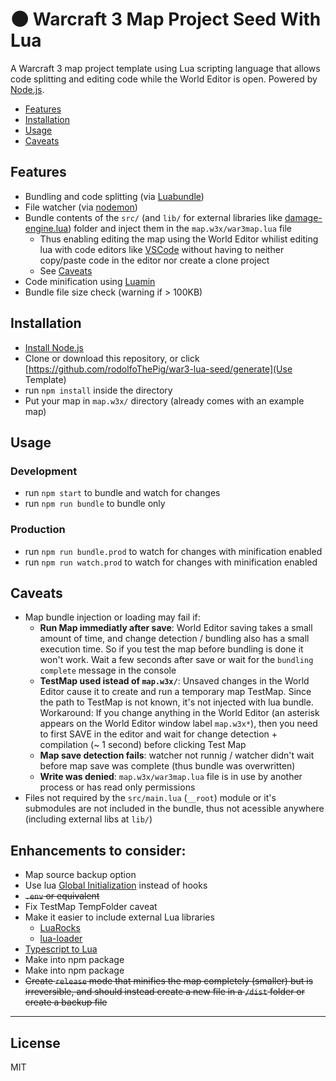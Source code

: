 # 🌑 Warcraft 3 Map Project Seed With Lua

A Warcraft 3 map project template using Lua scripting language that allows code splitting and editing code while the World Editor is open. Powered by [Node.js](https://nodejs.org).

* [Features](#features)
* [Installation](#Installation)
* [Usage](#Usage)
* [Caveats](#caveats)

## Features
* Bundling and code splitting
(via [Luabundle](https://github.com/Benjamin-Dobell/luabundle))
* File watcher (via [nodemon](https://github.com/remy/nodemon))
* Bundle contents of the `src/` (and `lib/` for external libraries like [damage-engine.lua](https://github.com/BribeFromTheHive/DamageEngine/blob/master/script.lua)) folder and inject them in the `map.w3x/war3map.lua` file
  * Thus enabling editing the map using the World Editor whilist editing lua with code editors like  [VSCode](https://code.visualstudio.com) without having to neither copy/paste code in the editor nor create a clone project
  * See [Caveats](#caveats)
* Code minification using [Luamin](https://www.npmjs.com/package/luamin)
* Bundle file size check (warning if > 100KB)

## Installation
* [Install Node.js](https://nodejs.org#download)
* Clone or download this repository, or click [https://github.com/rodolfoThePig/war3-lua-seed/generate](Use Template)
* run `npm install` inside the directory
* Put your map in `map.w3x/` directory (already comes with an example map)

## Usage
### Development
* run `npm start` to bundle and watch for changes
* run `npm run bundle` to bundle only
### Production
* run `npm run bundle.prod` to watch for changes with minification enabled
* run `npm run watch.prod` to watch for changes with minification enabled

## Caveats

* Map bundle injection or loading may fail if:
  * **Run Map immediatly after save**: World Editor saving takes a small amount of time, and change detection / bundling also has a small execution time. So if you test the map before bundling is done it won't work. Wait a few seconds after save or wait for the `bundling complete` message in the console
  * **TestMap used istead of `map.w3x/`**: Unsaved changes in the World Editor cause it to create and run a temporary map TestMap. Since the path to TestMap is not known, it's not injected with lua bundle. Workaround: If you change anything in the World Editor (an asterisk appears on the World Editor window label `map.w3x*`), then you need to first SAVE in the editor and wait for change detection + compilation (~ 1 second) before clicking Test Map 
  * **Map save detection fails**: watcher not runnig / watcher didn't wait before map save was complete (thus bundle was overwritten)
  * **Write was denied**: `map.w3x/war3map.lua` file is in use by another process or has read only permissions
* Files not required by the `src/main.lua` (`__root`) module or it's submodules are not included in the bundle, thus not acessible anywhere (including external libs at `lib/`)

## Enhancements to consider:
* Map source backup option
* Use lua [Global Initialization](https://www.hiveworkshop.com/threads/lua-global-initialization.317099/) instead of hooks
* ~~`.env` or equivalent~~
* Fix TestMap TempFolder caveat
* Make it easier to include external Lua libraries
  * [LuaRocks](https://luarocks.org)
  * [lua-loader](https://www.npmjs.com/package/lua-loader)
* [Typescript to Lua](https://www.npmjs.com/package/typescript-to-lua)
* Make into npm package
* Make into npm package
* ~~Create `release` mode that minifies the map completely (smaller) but is irreversible, and should instead create a new file in a `/dist` folder or create a backup file~~

----
## License
MIT
